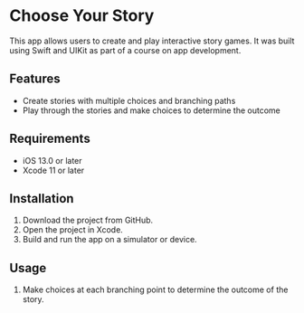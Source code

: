 # Choose Your Story

This app allows users to create and play interactive story games. It was built using Swift and UIKit as part of a course on app development.

## Features

- Create stories with multiple choices and branching paths
- Play through the stories and make choices to determine the outcome

## Requirements

- iOS 13.0 or later
- Xcode 11 or later

## Installation

1. Download the project from GitHub.
2. Open the project in Xcode.
3. Build and run the app on a simulator or device.

## Usage

1. Make choices at each branching point to determine the outcome of the story.
